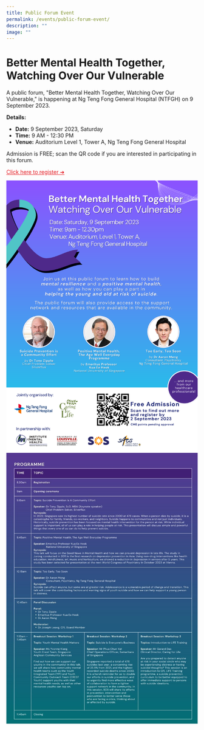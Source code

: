 ```yaml
---
title: Public Forum Event
permalink: /events/public-forum-event/
description: ""
image: ""
---
```

# Better Mental Health Together, Watching Over Our Vulnerable

A public forum, "Better Mental Health Together, Watching Over Our Vulnerable," is happening at Ng Teng Fong General Hospital (NTFGH) on 9 September 2023.

**Details:**

* **Date:** 9 September 2023, Saturday
* **Time:** 9 AM - 12:30 PM
* **Venue:** Auditorium Level 1, Tower A, Ng Teng Fong General Hospital

Admission is FREE; scan the QR code if you are interested in participating in this forum. 

<a style="color: #e41b23 !important;" href="https://docs.google.com/forms/d/e/1FAIpQLSc8W8vx3wjgFb26-6rDOzVzqOGEpASvAyFxXT6VexC38LgqaA/viewform?pli=1">Click here to register ➜</a>

![](/images/full-poster_public%20forum%20-%20better%20mental%20health%20together.png)
![](/images/programme.jpeg)